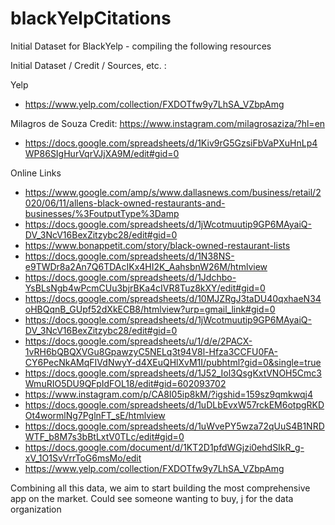# blackYelpCitations
Initial Dataset for BlackYelp - compiling the following resources

Initial Dataset / Credit / Sources, etc. :

Yelp
- https://www.yelp.com/collection/FXDOTfw9y7LhSA_VZbpAmg

Milagros de Souza
Credit: https://www.instagram.com/milagrosaziza/?hl=en
- https://docs.google.com/spreadsheets/d/1Kiv9rG5GzsiFbVaPXuHnLp4WP86SIgHurVqrVJjXA9M/edit#gid=0

Online Links
- https://www.google.com/amp/s/www.dallasnews.com/business/retail/2020/06/11/allens-black-owned-restaurants-and-businesses/%3FoutputType%3Damp
- https://docs.google.com/spreadsheets/d/1jWcotmuutip9GP6MAyaiQ-DV_3NcV16BexZitzybc28/edit#gid=0
- https://www.bonappetit.com/story/black-owned-restaurant-lists
- https://docs.google.com/spreadsheets/d/1N38NS-e9TWDr8a2An7Q6TDAcIKx4HI2K_AahsbnW26M/htmlview
- https://docs.google.com/spreadsheets/d/1Jdchbo-YsBLsNgb4wPcmCUu3bjrBKa4cIVR8Tuz8kXY/edit#gid=0
- https://docs.google.com/spreadsheets/d/10MJZRgJ3taDU40qxhaeN34oHBQqnB_GUpf52dXkECB8/htmlview?urp=gmail_link#gid=0
- https://docs.google.com/spreadsheets/d/1jWcotmuutip9GP6MAyaiQ-DV_3NcV16BexZitzybc28/edit#gid=0
- https://docs.google.com/spreadsheets/u/1/d/e/2PACX-1vRH6bQBQXVGu8GpawzyC5NELq3t94V8l-Hfza3CCFU0FA-CY6PecNkAMqFIVdNwyY-d4XEuQHlXvM1I/pubhtml?gid=0&single=true
- https://docs.google.com/spreadsheets/d/1J52_Iol3QsgKxtVNOH5Cmc3WmuRIO5DU9QFpIdFOL18/edit#gid=602093702
- https://www.instagram.com/p/CA8I05ip8kM/?igshid=159sz9qmkwqj4
- https://docs.google.com/spreadsheets/d/1uDLbEvxW57rckEM6otpgRKDOt4wormlNg7PglnFT_sE/htmlview
- https://docs.google.com/spreadsheets/d/1uWvePY5wza72qUuS4B1NRDWTF_b8M7s3bBtLxtV0TLc/edit#gid=0
- https://docs.google.com/document/d/1KT2D1pfdWGjzi0ehdSIkR_g-xV_1O1SvVrrToG6msMo/edit
- https://www.yelp.com/collection/FXDOTfw9y7LhSA_VZbpAmg

Combining all this data, we aim to start building the most comprehensive app on the market. Could see someone wanting to buy, j for the data organization
